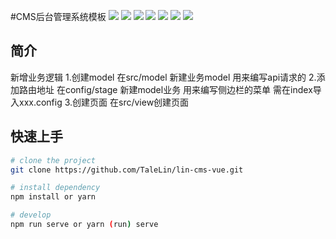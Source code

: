 
#CMS后台管理系统模板
![](https://img.shields.io/badge/版本-0.3.5-3963bc.svg)
![](https://img.shields.io/badge/node-8.11.0+-3963bc.svg)
![](https://img.shields.io/badge/脚手架-vuecli3-3963bc.svg)
![](https://img.shields.io/badge/license-MIT-3963bc.svg)
![](https://img.shields.io/badge/developer-@vanoneang-3963bc.svg)
![](https://img.shields.io/badge/developer-@GongJS-3963bc.svg)
![](https://img.shields.io/badge/developer-@quanquan-3963bc.svg)

## 简介
新增业务逻辑
1.创建model  在src/model 新建业务model 用来编写api请求的
2.添加路由地址  在config/stage  新建model业务 用来编写侧边栏的菜单  需在index导入xxx.config
3.创建页面  在src/view创建页面

## 快速上手

```sh
# clone the project
git clone https://github.com/TaleLin/lin-cms-vue.git

# install dependency
npm install or yarn

# develop
npm run serve or yarn (run) serve
```


